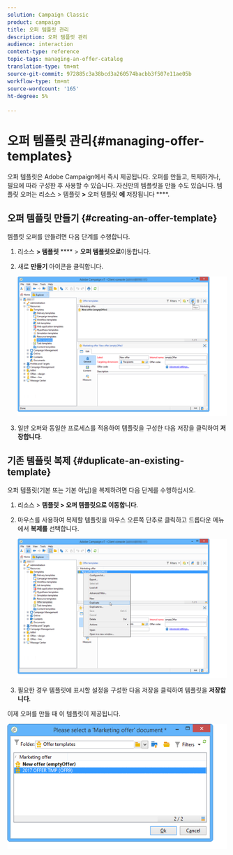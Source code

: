 ```yaml
---
solution: Campaign Classic
product: campaign
title: 오퍼 템플릿 관리
description: 오퍼 템플릿 관리
audience: interaction
content-type: reference
topic-tags: managing-an-offer-catalog
translation-type: tm+mt
source-git-commit: 972885c3a38bcd3a260574bacbb3f507e11ae05b
workflow-type: tm+mt
source-wordcount: '165'
ht-degree: 5%

---
```



# 오퍼 템플릿 관리{#managing-offer-templates}

오퍼 템플릿은 Adobe Campaign에서 즉시 제공됩니다. 오퍼를 만들고, 복제하거나, 필요에 따라 구성한 후 사용할 수 있습니다. 자신만의 템플릿을 만들 수도 있습니다. 템플릿 오퍼는 리소스 > 템플릿 **>** 오퍼 템플릿 **에** 저장됩니다 ****.

## 오퍼 템플릿 만들기 {#creating-an-offer-template}

템플릿 오퍼를 만들려면 다음 단계를 수행합니다.

1. 리소스 **> 템플릿** **** > **오퍼 템플릿으로**&#x200B;이동합니다.
1. 새로 **만들기** 아이콘을 클릭합니다.

   ![](assets/offer_model_001.png)

1. 일반 오퍼와 동일한 프로세스를 적용하여 템플릿을 구성한 다음 저장을 클릭하여 **저장합니다**.

## 기존 템플릿 복제 {#duplicate-an-existing-template}

오퍼 템플릿(기본 또는 기본 아님)을 복제하려면 다음 단계를 수행하십시오.

1. 리소스 > **템플릿 > 오퍼 템플릿으로 이동합니다**.
1. 마우스를 사용하여 복제할 템플릿을 마우스 오른쪽 단추로 클릭하고 드롭다운 메뉴에서 **복제를** 선택합니다.

   ![](assets/offer_model_002.png)

1. 필요한 경우 템플릿에 표시할 설정을 구성한 다음 저장을 클릭하여 템플릿을 **저장합니다**.

이제 오퍼를 만들 때 이 템플릿이 제공됩니다.

![](assets/offer_modelcreated_001.png)

